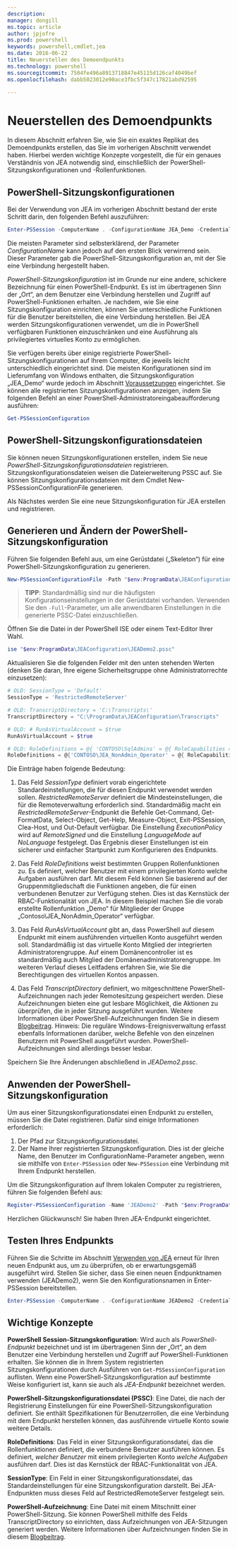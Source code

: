 ```yaml
---
description: 
manager: dongill
ms.topic: article
author: jpjofre
ms.prod: powershell
keywords: powershell,cmdlet,jea
ms.date: 2016-06-22
title: Neuerstellen des Demoendpunkts
ms.technology: powershell
ms.sourcegitcommit: 7504fe496a8913718847e45115d126caf4049bef
ms.openlocfilehash: dabb5023012e90ace3fbc5f347c17821abd92595

---
```


# Neuerstellen des Demoendpunkts
In diesem Abschnitt erfahren Sie, wie Sie ein exaktes Replikat des Demoendpunkts erstellen, das Sie im vorherigen Abschnitt verwendet haben.
Hierbei werden wichtige Konzepte vorgestellt, die für ein genaues Verständnis von JEA notwendig sind, einschließlich der PowerShell-Sitzungskonfigurationen und -Rollenfunktionen.

## PowerShell-Sitzungskonfigurationen
Bei der Verwendung von JEA im vorherigen Abschnitt bestand der erste Schritt darin, den folgenden Befehl auszuführen:

```PowerShell
Enter-PSSession -ComputerName . -ConfigurationName JEA_Demo -Credential $NonAdminCred
```

Die meisten Parameter sind selbsterklärend, der Parameter *ConfigurationName* kann jedoch auf den ersten Blick verwirrend sein.
Dieser Parameter gab die PowerShell-Sitzungskonfiguration an, mit der Sie eine Verbindung hergestellt haben.

*PowerShell-Sitzungskonfiguration* ist im Grunde nur eine andere, schickere Bezeichnung für einen PowerShell-Endpunkt.
Es ist im übertragenen Sinn der „Ort“, an dem Benutzer eine Verbindung herstellen und Zugriff auf PowerShell-Funktionen erhalten.
Je nachdem, wie Sie eine Sitzungskonfiguration einrichten, können Sie unterschiedliche Funktionen für die Benutzer bereitstellen, die eine Verbindung herstellen.
Bei JEA werden Sitzungskonfigurationen verwendet, um die in PowerShell verfügbaren Funktionen einzuschränken und eine Ausführung als privilegiertes virtuelles Konto zu ermöglichen.

Sie verfügen bereits über einige registrierte PowerShell-Sitzungskonfigurationen auf Ihrem Computer, die jeweils leicht unterschiedlich eingerichtet sind.
Die meisten Konfigurationen sind im Lieferumfang von Windows enthalten, die Sitzungskonfiguration „JEA_Demo“ wurde jedoch im Abschnitt [Voraussetzungen](prerequisites.md) eingerichtet.
Sie können alle registrierten Sitzungskonfigurationen anzeigen, indem Sie folgenden Befehl an einer PowerShell-Administratoreingabeaufforderung ausführen:

```PowerShell
Get-PSSessionConfiguration
```

## PowerShell-Sitzungskonfigurationsdateien
Sie können neuen Sitzungskonfigurationen erstellen, indem Sie neue *PowerShell-Sitzungskonfigurationsdateien* registrieren.
Sitzungskonfigurationsdateien weisen die Dateierweiterung PSSC auf.
Sie können Sitzungskonfigurationsdateien mit dem Cmdlet New-PSSessionConfigurationFile generieren.

Als Nächstes werden Sie eine neue Sitzungskonfiguration für JEA erstellen und registrieren.

## Generieren und Ändern der PowerShell-Sitzungskonfiguration
Führen Sie folgenden Befehl aus, um eine Gerüstdatei („Skeleton“) für eine PowerShell-Sitzungskonfiguration zu generieren.

```PowerShell
New-PSSessionConfigurationFile -Path "$env:ProgramData\JEAConfiguration\JEADemo2.pssc"
```

> **TIPP**: Standardmäßig sind nur die häufigsten Konfigurationseinstellungen in der Gerüstdatei vorhanden.
> Verwenden Sie den `-Full`-Parameter, um alle anwendbaren Einstellungen in die generierte PSSC-Datei einzuschließen.

Öffnen Sie die Datei in der PowerShell ISE oder einem Text-Editor Ihrer Wahl.

```PowerShell
ise "$env:ProgramData\JEAConfiguration\JEADemo2.pssc"
```

Aktualisieren Sie die folgenden Felder mit den unten stehenden Werten (denken Sie daran, Ihre eigene Sicherheitsgruppe ohne Administratorrechte einzusetzen):

```PowerShell
# OLD: SessionType = 'Default'
SessionType = 'RestrictedRemoteServer'

# OLD: TranscriptDirectory = 'C:\Transcripts\'
TranscriptDirectory = "C:\ProgramData\JEAConfiguration\Transcripts"

# OLD: # RunAsVirtualAccount = $true
RunAsVirtualAccount = $true

# OLD: RoleDefinitions = @{ 'CONTOSO\SqlAdmins' = @{ RoleCapabilities = 'SqlAdministration' }; 'CONTOSO\ServerMonitors' = @{ VisibleCmdlets = 'Get-Process' } }
RoleDefinitions = @{'CONTOSO\JEA_NonAdmin_Operator' = @{ RoleCapabilities =  'Maintenance' }}
```

Die Einträge haben folgende Bedeutung:

1.  Das Feld *SessionType* definiert vorab eingerichtete Standardeinstellungen, die für diesen Endpunkt verwendet werden sollen.
*RestrictedRemoteServer* definiert die Mindesteinstellungen, die für die Remoteverwaltung erforderlich sind.
Standardmäßig macht ein *RestrictedRemoteServer*-Endpunkt die Befehle Get-Command, Get-FormatData, Select-Object, Get-Help, Measure-Object, Exit-PSSession, Clea-Host, und Out-Default verfügbar.
Die Einstellung *ExecutionPolicy* wird auf *RemoteSigned* und die Einstellung *LanguageMode* auf *NoLanguage* festgelegt.
Das Ergebnis dieser Einstellungen ist ein sicherer und einfacher Startpunkt zum Konfigurieren des Endpunkts.

2.  Das Feld *RoleDefinitions* weist bestimmten Gruppen Rollenfunktionen zu.
Es definiert, welcher Benutzer mit einem privilegierten Konto welche Aufgaben ausführen darf.
Mit diesem Feld können Sie basierend auf der Gruppenmitgliedschaft die Funktionen angeben, die für einen verbundenen Benutzer zur Verfügung stehen.
Dies ist das Kernstück der RBAC-Funktionalität von JEA.
In diesem Beispiel machen Sie die vorab erstellte Rollenfunktion „Demo“ für Mitglieder der Gruppe „Contoso\JEA_NonAdmin_Operator“ verfügbar.

3.  Das Feld *RunAsVirtualAccount* gibt an, dass PowerShell auf diesem Endpunkt mit einem ausführenden virtuellen Konto ausgeführt werden soll.
Standardmäßig ist das virtuelle Konto Mitglied der integrierten Administratorengruppe.
Auf einem Domänencontroller ist es standardmäßig auch Mitglied der Domänenadministratorengruppe.
Im weiteren Verlauf dieses Leitfadens erfahren Sie, wie Sie die Berechtigungen des virtuellen Kontos anpassen.

4.  Das Feld *TranscriptDirectory* definiert, wo mitgeschnittene PowerShell-Aufzeichnungen nach jeder Remotesitzung gespeichert werden.
Diese Aufzeichnungen bieten eine gut lesbare Möglichkeit, die Aktionen zu überprüfen, die in jeder Sitzung ausgeführt wurden.
Weitere Informationen über PowerShell-Aufzeichnungen finden Sie in diesem [Blogbeitrag](http://blogs.msdn.com/b/powershell/archive/2015/06/09/powershell-the-blue-team.aspx).
Hinweis: Die reguläre Windows-Ereignisverwaltung erfasst ebenfalls Informationen darüber, welche Befehle von den einzelnen Benutzern mit PowerShell ausgeführt wurden.
PowerShell-Aufzeichnungen sind allerdings besser lesbar.

Speichern Sie Ihre Änderungen abschließend in *JEADemo2.pssc*.

## Anwenden der PowerShell-Sitzungskonfiguration

Um aus einer Sitzungskonfigurationsdatei einen Endpunkt zu erstellen, müssen Sie die Datei registrieren.
Dafür sind einige Informationen erforderlich:

1. Der Pfad zur Sitzungskonfigurationsdatei.
2. Der Name Ihrer registrierten Sitzungskonfiguration. Dies ist der gleiche Name, den Benutzer im ConfigurationName-Parameter angeben, wenn sie mithilfe von `Enter-PSSession` oder `New-PSSession` eine Verbindung mit Ihrem Endpunkt herstellen.

Um die Sitzungskonfiguration auf Ihrem lokalen Computer zu registrieren, führen Sie folgenden Befehl aus:

```PowerShell
Register-PSSessionConfiguration -Name 'JEADemo2' -Path "$env:ProgramData\JEAConfiguration\JEADemo2.pssc"
```

Herzlichen Glückwunsch! Sie haben Ihren JEA-Endpunkt eingerichtet.

## Testen Ihres Endpunkts
Führen Sie die Schritte im Abschnitt [Verwenden von JEA](using-jea.md) erneut für Ihren neuen Endpunkt aus, um zu überprüfen, ob er erwartungsgemäß ausgeführt wird.
Stellen Sie sicher, dass Sie einen neuen Endpunktnamen verwenden (JEADemo2), wenn Sie den Konfigurationsnamen in Enter-PSSession bereitstellen.

```PowerShell
Enter-PSSession -ComputerName . -ConfigurationName JEADemo2 -Credential $NonAdminCred
```

## Wichtige Konzepte
**PowerShell Session-Sitzungskonfiguration**: Wird auch als *PowerShell-Endpunkt* bezeichnet und ist im übertragenen Sinn der „Ort“, an dem Benutzer eine Verbindung herstellen und Zugriff auf PowerShell-Funktionen erhalten.
Sie können die in Ihrem System registrierten Sitzungskonfigurationen durch Ausführen von `Get-PSSessionConfiguration` auflisten.
Wenn eine PowerShell-Sitzungskonfiguration auf bestimmte Weise konfiguriert ist, kann sie auch als *JEA-Endpunkt* bezeichnet werden.

**PowerShell-Sitzungskonfigurationsdatei (PSSC)**: Eine Datei, die nach der Registrierung Einstellungen für eine PowerShell-Sitzungskonfiguration definiert.
Sie enthält Spezifikationen für Benutzerrollen, die eine Verbindung mit dem Endpunkt herstellen können, das ausführende virtuelle Konto sowie weitere Details.     

**RoleDefinitions**: Das Feld in einer Sitzungskonfigurationsdatei, das die Rollenfunktionen definiert, die verbundene Benutzer ausführen können.
Es definiert, *welcher Benutzer* mit einem privilegierten Konto *welche Aufgaben* ausführen darf.
Dies ist das Kernstück der RBAC-Funktionalität von JEA.

**SessionType**: Ein Feld in einer Sitzungskonfigurationsdatei, das Standardeinstellungen für eine Sitzungskonfiguration darstellt.
Bei JEA-Endpunkten muss dieses Feld auf RestrictedRemoteServer festgelegt sein.

**PowerShell-Aufzeichnung**: Eine Datei mit einem Mitschnitt einer PowerShell-Sitzung.
Sie können PowerShell mithilfe des Felds TranscriptDirectory so einrichten, dass Aufzeichnungen von JEA-Sitzungen generiert werden.
Weitere Informationen über Aufzeichnungen finden Sie in diesem [Blogbeitrag](https://technet.microsoft.com/en-us/magazine/ff687007.aspx).




<!--HONumber=Jun16_HO4-->


